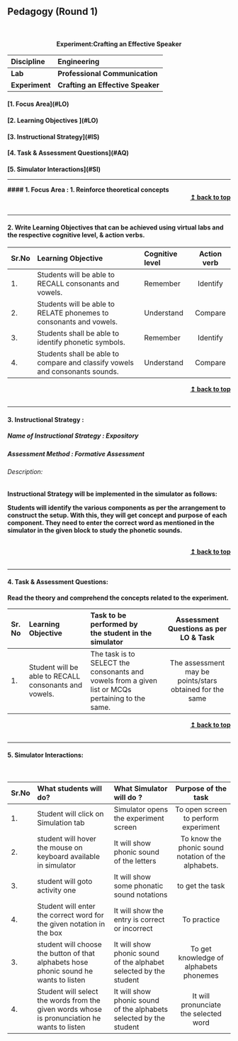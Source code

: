 ## Pedagogy (Round 1)
<p align="center">
<br>
<br>
<b> Experiment:Crafting an Effective Speaker <a name="top"></a> <br>
</p>

<b>Discipline | <b>Engineering
:--|:--|
<b> Lab | <b> Professional Communication
<b> Experiment|   <b> Crafting an Effective Speaker


<h4> [1. Focus Area](#LO)
<h4> [2. Learning Objectives ](#LO)
<h4> [3. Instructional Strategy](#IS)
<h4> [4. Task & Assessment Questions](#AQ)
<h4> [5. Simulator Interactions](#SI)
 <hr>
<a name="LO"></a>
#### 1. Focus Area : 
 1. Reinforce theoretical concepts


<br/>
<div align="right">
    <b><a href="#top">↥ back to top</a></b>
</div>
<br/>
<hr>

<a name="LO"></a>
#### 2. Write Learning Objectives that can be achieved using virtual labs and the respective cognitive level, & action verbs.
Sr.No | Learning Objective | Cognitive level | Action verb
:--|:--|:--|:--:
1.| Students will be able to RECALL consonants and vowels.| Remember  | Identify
2.| Students will be able to RELATE phonemes to consonants and vowels. | Understand | Compare
3.| Students shall be able to identify phonetic symbols.| Remember  | Identify 
4.| Students shall be able to compare and classify vowels and consonants sounds.	 | Understand | Compare
<div align="right">
    <b><a href="#top">↥ back to top</a></b>
</div>
<br/>
<hr>

<a name="LO"></a>
#### 3. Instructional Strategy : 
 ##### Name of Instructional Strategy  :     Expository
 ##### Assessment Method : Formative Assessment
 ###### Description:
Instructional Strategy will be implemented in the simulator as follows: 
<p>Students will identify the various components as per the arrangement to construct the setup. With this, they will get concept and purpose of each component. They need to enter the correct word as mentioned in the simulator in the given block to study the phonetic sounds.
 </p>


<br/>
<div align="right">
    <b><a href="#top">↥ back to top</a></b>
</div>
<br/>
<hr>

<a name="IS"></a>
#### 4. Task & Assessment Questions:
Read the theory and comprehend the concepts related to the experiment.
<br>

Sr. No |	Learning Objective	| Task to be performed by <br> the student  in the simulator | Assessment Questions as per LO & Task
:--|:--|:--|:-:
1.|Student will be able to RECALL consonants and vowels. | The task is to SELECT the consonants and vowels from a given list or MCQs pertaining to the same.| The assessment may be points/stars obtained for the same

<div align="right">
    <b><a href="#top">↥ back to top</a></b>
</div>
<br/>
<hr>

<a name="SI"></a>

#### 5. Simulator Interactions:
<br>

Sr.No | What students will do? | What Simulator will do ? | Purpose of the task
:--|:--|:--|:--:
1.|Student will click on Simulation tab| Simulator opens the experiment screen  |To open screen to perform experiment
2.|student will hover the mouse on keyboard available in simulator| It will show phonic sound of the letters  | To know the phonic sound notation of the alphabets.
3.|student will goto activity one | It will show some phonatic sound notations  | to get the task
4.| Student will enter the correct word for the given notation in the box | It will show the entry is correct or incorrect | To practice
3.|student will choose the button of that alphabets hose phonic sound he wants to listen| It will show phonic sound of the alphabet selected by the student  | To get knowledge of alphabets phonemes  
4.| Student will select the words from the given words  whose is pronunciation he wants to listen | It will show phonic sound of the alphabets selected by the student | It will pronunciate the selected word |To improve pronunciate skill

